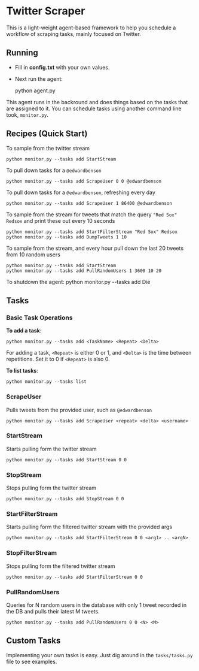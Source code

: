 Twitter Scraper
===============

This is a light-weight agent-based framework to help you schedule a workflow of
scraping tasks, mainly focused on Twitter.

Running
------- 

- Fill in **config.txt** with your own values.
- Next run the agent:

	python agent.py

This agent runs in the backround and does things based on the tasks that are 
assigned to it. You can schedule tasks using another command line took, `monitor.py`.

Recipes (Quick Start)
----------------------

To sample from the twitter stream

	python monitor.py --tasks add StartStream 
	
To pull down tasks for a `@edwardbenson`
	
	python monitor.py --tasks add ScrapeUser 0 0 @edwardbenson

To pull down tasks for a `@edwardbenson`, refreshing every day

	python monitor.py --tasks add ScrapeUser 1 86400 @edwardbenson

To sample from the stream for tweets that match the query `"Red Sox" Redsox` and print these out every 10 seconds

	python monitor.py --tasks add StartFilterStream "Red Sox" Redsox
    python monitor.py --tasks add DumpTweets 1 10
	
To sample from the stream, and every hour pull down the last 20 tweets from 10 random users

	python monitor.py --tasks add StartStream 
	python monitor.py --tasks add PullRandomUsers 1 3600 10 20

To shutdown the agent:
    python monitor.py --tasks add Die 


Tasks
-------------

### Basic Task Operations

**To add a task**:
	
	python monitor.py --tasks add <TaskName> <Repeat> <Delta>

For adding a task, `<Repeat>` is either 0 or 1, and `<Delta>` is the time
between repetitions. Set it to 0 if `<Repeat>` is also 0.

**To list tasks**:

	python monitor.py --tasks list

### ScrapeUser

Pulls tweets from the provided user, such as `@edwardbenson`

	python monitor.py --tasks add ScrapeUser <repeat> <delta> <username>

### StartStream

Starts pulling form the twitter stream
    
    python monitor.py --tasks add StartStream 0 0

### StopStream

Stops pulling form the twitter stream

    python monitor.py --tasks add StopStream 0 0

### StartFilterStream

Starts pulling form the filtered twitter stream with the provided args

    python monitor.py --tasks add StartFilterStream 0 0 <arg1> .. <argN>

### StopFilterStream

Stops pulling form the filtered twitter stream

    python monitor.py --tasks add StartFilterStream 0 0 

### PullRandomUsers

Queries for N random users in the database with only 1 tweet recorded in the DB 
and pulls their latest M tweets.

    python monitor.py --tasks add PullRandomUsers 0 0 <N> <M> 

Custom Tasks
-------------

Implementing your own tasks is easy. Just dig around in the `tasks/tasks.py` file to see examples.
